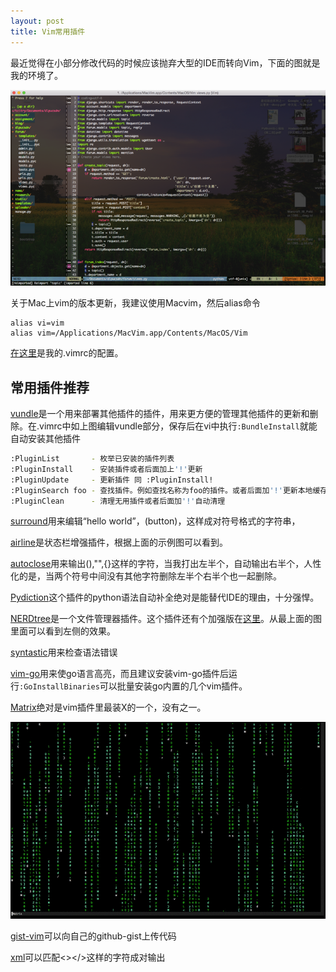 ```yaml
---
layout: post
title: Vim常用插件
---
```

最近觉得在小部分修改代码的时候应该抛弃大型的IDE而转向Vim，下面的图就是我的环境了。

![](/image/QQ20141213-3.png)

关于Mac上vim的版本更新，我建议使用Macvim，然后alias命令

```vim
alias vi=vim
alias vim=/Applications/MacVim.app/Contents/MacOS/Vim 
```

[在这里](https://github.com/tcitry/my-tools/blob/master/vimrc)是我的.vimrc的配置。

## 常用插件推荐

[vundle](https://github.com/gmarik/Vundle.vim)是一个用来部署其他插件的插件，用来更方便的管理其他插件的更新和删除。在.vimrc中如上图编辑vundle部分，保存后在vi中执行`:BundleInstall`就能自动安装其他插件

```bash
:PluginList       - 枚举已安装的插件列表
:PluginInstall    - 安装插件或者后面加上'!'更新
:PluginUpdate     - 更新插件 同 :PluginInstall!
:PluginSearch foo - 查找插件。例如查找名称为foo的插件。或者后面加'!'更新本地缓存
:PluginClean      - 清理无用插件或者后面加'!'自动清理
```

[surround](https://github.com/tpope/vim-surround)用来编辑“hello world”，(button)，这样成对符号格式的字符串，

[airline](https://github.com/bling/vim-airline)是状态栏增强插件，根据上面的示例图可以看到。

[autoclose](https://github.com/vim-scripts/AutoClose)用来输出(),"",{}这样的字符，当我打出左半个，自动输出右半个，人性化的是，当两个符号中间没有其他字符删除左半个右半个也一起删除。

[Pydiction](https://github.com/rkulla/pydiction)这个插件的python语法自动补全绝对是能替代IDE的理由，十分强悍。

[NERDtree](https://github.com/scrooloose/nerdtree)是一个文件管理器插件。这个插件还有个加强版在[这里](https://github.com/jistr/vim-nerdtree-tabs)。从最上面的图里面可以看到左侧的效果。

[syntastic](https://github.com/scrooloose/syntastic)用来检查语法错误

[vim-go](https://github.com/fatih/vim-go)用来使go语言高亮，而且建议安装vim-go插件后运行`:GoInstallBinaries`可以批量安装go内置的几个vim插件。

[Matrix](https://github.com/vim-scripts/matrix.vim--Yang)绝对是vim插件里最装X的一个，没有之一。

![](/image/matrix1.gif)

[gist-vim](https://github.com/mattn/gist-vim)可以向自己的github-gist上传代码

[xml](https://github.com/othree/xml.vim)可以匹配<></>这样的字符成对输出